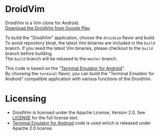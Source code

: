 # DroidVim

DroidVim is a Vim clone for Android.  
[Download the DroidVim from Google Play](https://play.google.com/store/apps/details?id=com.droidvim)

To build the "DroidVim" application, choose the `droidvim` flavor and build.  
To avoid repository bloat, the latest Vim binaries are included in the `build` branch. If you need the latest Vim binaries, please checkout to the `build` branch before building.  
The `build` branch will be rebased to the `master` branch.  

This code is based on the "[Terminal Emulator for Android](https://github.com/jackpal/Android-Terminal-Emulator)".  
By choosing the `terminal` flavor, you can build the "Terminal Emulator for Android" compatible application with various functions of the DroidVim.  

# Licensing

- DroidVim is licensed under the Apache License, Version 2.0. See [LICENSE](https://github.com/shiftrot/droidvim/blob/master/LICENSE) for the full license text.  
- [Terminal Emulator for Android](https://github.com/jackpal/Android-Terminal-Emulator) code is used which is released under Apache 2.0 license.  


